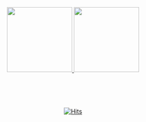 <div align=center>
<a href="s">
  <img src="https://github-readme-stats.vercel.app/api/top-langs/?username=htj7425&exclude_repo=htj7425.github.io&layout=compact&theme=tokyonight" height="150"/>
</a>
<a href="s">
  <img src="https://github-readme-stats.vercel.app/api?username=htj7425&theme=tokyonight&show_icons=true" height="150"/>
</a>

</br></br></br>
                                                                                                                     
<!-- 📝 [Resume](https://rhetorical-aster-242.notion.site/_Resume-ab3dfbf36a9e46a291944d19d86b201e?pvs=4) -->           

</div>       
                                                                                                                 

<div align="center">

[![Hits](https://hits.seeyoufarm.com/api/count/incr/badge.svg?url=https%3A%2F%2Fgithub.com%2Fhtj7425&count_bg=%2379C83D&title_bg=%23555555&icon=&icon_color=%23E7E7E7&title=hits&edge_flat=false)](https://hits.seeyoufarm.com)

</div>

